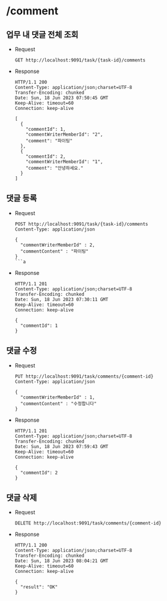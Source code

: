 # /comment

## 업무 내 댓글 전체 조회

* Request

  ```
  GET http://localhost:9091/task/{task-id}/comments
  ```

* Response

  ```
  HTTP/1.1 200 
  Content-Type: application/json;charset=UTF-8
  Transfer-Encoding: chunked
  Date: Sun, 18 Jun 2023 07:50:45 GMT
  Keep-Alive: timeout=60
  Connection: keep-alive

  [
    {
      "commentId": 1,
      "commentWriterMemberId": "2",
      "comment": "파이팅"
    },
    {
      "commentId": 2,
      "commentWriterMemberId": "1",
      "comment": "안녕하세요."
    }
  ]
  ```

## 댓글 등록

* Request

  ```
  POST http://localhost:9091/task/{task-id}/comments
  Content-Type: application/json

  {
    "commentWriterMemberId" : 2,
    "commentContent" : "파이팅"
  }
  ```a

* Response

  ```
  HTTP/1.1 201
  Content-Type: application/json;charset=UTF-8
  Transfer-Encoding: chunked
  Date: Sun, 18 Jun 2023 07:30:11 GMT
  Keep-Alive: timeout=60
  Connection: keep-alive

  {
    "commentId": 1
  }
  ```

## 댓글 수정

* Request

  ```
  PUT http://localhost:9091/task/comments/{comment-id}
  Content-Type: application/json

  {
    "commentWriterMemberId" : 1,
    "commentContent" : "수정합니다"
  }
  ```

* Response

  ```
  HTTP/1.1 201 
  Content-Type: application/json;charset=UTF-8
  Transfer-Encoding: chunked
  Date: Sun, 18 Jun 2023 07:59:43 GMT
  Keep-Alive: timeout=60
  Connection: keep-alive

  {
    "commentId": 2
  }
  ```

## 댓글 삭제

* Request

  ```
  DELETE http://localhost:9091/task/comments/{comment-id}
  ```

* Response

  ```
  HTTP/1.1 200
  Content-Type: application/json;charset=UTF-8
  Transfer-Encoding: chunked
  Date: Sun, 18 Jun 2023 08:04:21 GMT
  Keep-Alive: timeout=60
  Connection: keep-alive

  {
    "result": "OK"
  }
  ```